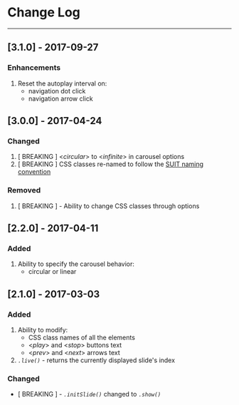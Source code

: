# Change Log
---

## [3.1.0] - 2017-09-27

### Enhancements
1. Reset the autoplay interval on:
    - navigation dot click
    - navigation arrow click



## [3.0.0] - 2017-04-24

### Changed
1. [ BREAKING ] <_circular_> to <_infinite_> in carousel options
2. [ BREAKING ] CSS classes re-named to follow the [SUIT naming convention](https://github.com/suitcss/suit/blob/master/doc/naming-conventions.md)

### Removed
1. [ BREAKING ] - Ability to change CSS classes through options



## [2.2.0] - 2017-04-11

### Added
1. Ability to specify the carousel behavior:
    - circular or linear



## [2.1.0] - 2017-03-03

### Added
1. Ability to modify:
    - CSS class names of all the elements
    - <*_play_*> and <*_stop_*> buttons text
    - <*_prev_*> and <*_next_*> arrows text
2. *`.live()`* - returns the currently displayed slide's index

### Changed
- [ BREAKING ] - *`.initSlide()`* changed to *`.show()`*